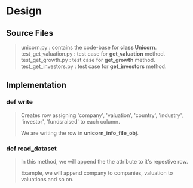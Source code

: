# Design
## Source Files
> unicorn.py : contains the code-base for **class Unicorn**. 
> test_get_valuation.py :  test case for **get_valuation** method.
> test_get_growth.py : test case for **get_growth** method.
> test_get_investors.py : test case for **get_investors** method.

## Implementation

### def write
> Creates row assigning 'company', 'valuation', 'country', 'industry', 
> 'investor', 'fundsraised' to each column.
>
> We are writing the row in **unicorn_info_file_obj**.

### def read_dataset
> In this method, we will append the the attribute to it's repestive row.
> 
> Example, we will append company to companies, valuation to valuations and 
> so on.
